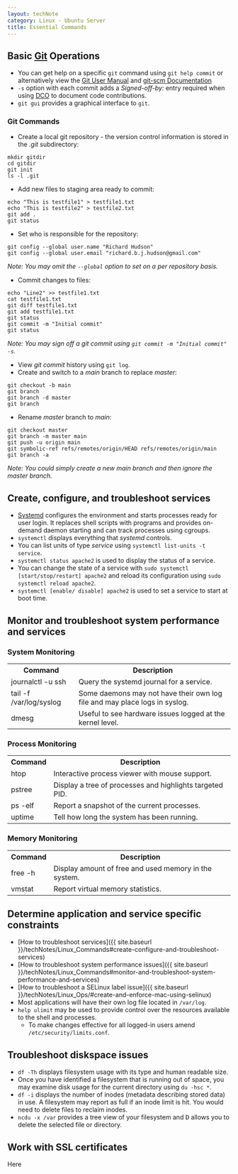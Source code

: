 ```yaml
---
layout: techNote
category: Linux - Ubuntu Server
title: Essential Commands
---
```

## Basic [Git](https://mirrors.edge.kernel.org/pub/software/scm/git/) Operations
- You can get help on a specific `git` command using `git help commit` or alternatively view the [Git User Manual](https://mirrors.edge.kernel.org/pub/software/scm/git/docs/user-manual.html) and [git-scm Documentation](https://git-scm.com/doc)
- `-s` option with each commit adds a *Signed-off-by:* entry required when using [DCO](https://wiki.linuxfoundation.org/dco) to document code contributions.
- `git gui` provides a graphical interface to `git`.

### Git Commands
- Create a local git repository - the version control information is stored in the *.git* subdirectory:
```
mkdir gitdir
cd gitdir
git init
ls -l .git
```
- Add new files to staging area ready to commit:

```
echo "This is testfile1" > testfile1.txt
echo "This is testfile2" > testfile2.txt
git add .
git status
```

- Set who is responsible for the repository:
```
git config --global user.name "Richard Hudson"
git config --global user.email "richard.b.j.hudson@gmail.com"
```
*Note: You may omit the `--global` option to set on a per repository basis.*

- Commit changes to files:

```
echo "Line2" >> testfile1.txt
cat testfile1.txt
git diff testfile1.txt
git add testfile1.txt
git status
git commit -m "Initial commit"
git status
```
*Note: You may sign off a git commit using `git commit -m "Initial commit" -s`.*

- View *git commit* history using `git log`. 
- Create and switch to a *main* branch to replace *master*:

```
git checkout -b main
git branch
git branch -d master
git branch
```

- Rename *master* branch to *main*:

```
git checkout master
git branch -m master main
git push -u origin main
git symbolic-ref refs/remotes/origin/HEAD refs/remotes/origin/main
git branch -a
```
*Note: You could simply create a new main branch and then ignore the master branch.*

## <a id="create-configure-and-troubleshoot-services"></a>Create, configure, and troubleshoot services
- [Systemd](https://manpages.ubuntu.com/manpages/bionic/man1/systemd.1.html) configures the environment and starts processes ready for user login. It replaces shell scripts with programs and provides on-demand daemon starting and can track processes using cgroups. 
- `systemctl` displays everything that *systemd* controls.
- You can list units of type *service* using `systemctl list-units -t service`.
- `systemctl status apache2` is used to display the status of a service.
- You can change the state of a service with `sudo systemctl [start/stop/restart] apache2` and reload its configuration using `sudo systemctl reload apache2`.
- `systemctl [enable/ disable] apache2` is used to set a service to start at boot time.

## <a id="monitor-and-troubleshoot-system-performance-and-services"></a>Monitor and troubleshoot system performance and services
### System Monitoring
<table>
<tr><th>Command</th><th>Description</th></tr>  
<tr><td>journalctl -u ssh</td><td>Query the systemd journal for a service.</td></tr>
<tr><td>tail -f /var/log/syslog</td><td>Some daemons may not have their own log file and may place logs in syslog.</td></tr>
<tr><td>dmesg</td><td>Useful to see hardware issues logged at the kernel level.
</td></tr>
</table>

### Process Monitoring
<table>
<tr><th>Command</th><th>Description</th></tr>  
<tr><td>htop</td><td>Interactive process viewer with mouse support.</td></tr>
<tr><td>pstree</td><td>Display a tree of processes and highlights targeted PID.</td></tr>
<tr><td>ps -elf</td><td>Report a snapshot of the current processes.</td></tr>
<tr><td>uptime</td><td>Tell how long the system has been running.</td></tr>
</table>

### Memory Monitoring
<table>
<tr><th>Command</th><th>Description</th></tr>  
<tr><td>free -h</td><td>Display amount of free and used memory in the system.</td></tr>
<tr><td>vmstat</td><td>Report virtual memory statistics.</td></tr>
</table>

## Determine application and service specific constraints
- [How to troubleshoot services]({{ site.baseurl }}/techNotes/Linux_Commands#create-configure-and-troubleshoot-services)
- [How to troubleshoot system performance issues]({{ site.baseurl }}/techNotes/Linux_Commands#monitor-and-troubleshoot-system-performance-and-services)
- [How to troubleshoot a SELinux label issue]({{ site.baseurl }}/techNotes/Linux_Ops/#create-and-enforce-mac-using-selinux)
- Most applications will have their own log file located in `/var/log`.
- `help ulimit` may be used to provide control over the resources available to the shell and processes.
    - To make changes effective for all logged-in users amend `/etc/security/limits.conf`.

## Troubleshoot diskspace issues
- `df -Th` displays filesystem usage with its type and human readable size.
- Once you have identified a filesystem that is running out of space, you may examine disk usage for the current directory using `du -hsc *`.
- `df -i` displays the number of inodes (metadata describing stored data) in use. A filesystem may report as full if an inode limit is hit. You would need to delete files to reclaim inodes.
- `ncdu -x /var` provides a tree view of your filesystem and <kbd>D</kbd> allows you to delete the selected file or directory.

## Work with SSL certificates
Here